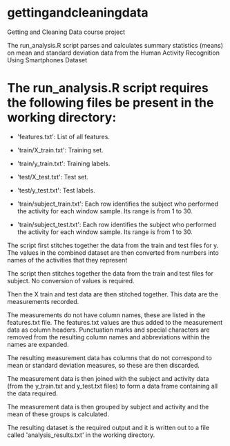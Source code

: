 gettingandcleaningdata
======================

Getting and Cleaning Data course project

The run_analysis.R script parses and calculates summary statistics (means) on mean and standard deviation data
from the Human Activity Recognition Using Smartphones Dataset

The run_analysis.R script requires the following files be present in the working directory:
===========================================================================================

- 'features.txt': List of all features.

- 'train/X_train.txt': Training set.

- 'train/y_train.txt': Training labels.

- 'test/X_test.txt': Test set.

- 'test/y_test.txt': Test labels.

- 'train/subject_train.txt': Each row identifies the subject who performed the activity for each window sample. 
	Its range is from 1 to 30. 

- 'train/subject_test.txt': Each row identifies the subject who performed the activity for each window sample. 
	Its range is from 1 to 30. 

The script first stitches together the data from the train and test files for y. The values in the combined dataset are then 
converted from numbers into names of the activities that they represent

The script then stitches together the data from the train and test files for subject. No conversion of values is required.

Then the X train and test data are then stitched together. This data are the measurements recorded.

The measurements do not have column names, these are listed in the features.txt file. The features.txt values are thus added 
to the measurement data as column headers. Punctuation marks and special characters are removed from the resulting column names
and abbreviations within the names are expanded.

The resulting measurement data has columns that do not correspond to mean or standard deviation measures, so these are then discarded.

The measurement data is then joined with the subject and activity data (from the y_train.txt and y_test.txt files) to form a data frame 
containing all the data required.

The measurement data is then grouped by subject and activity and the mean of these groups is calculated. 

The resulting dataset is the required output and it is written out to a file called 'analysis_results.txt' in the working directory.

